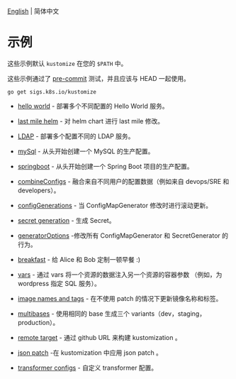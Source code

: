 [English](../README.md) | 简体中文

# 示例

这些示例默认 `kustomize` 在您的 `$PATH` 中。

这些示例通过了 [pre-commit](../../bin/pre-commit.sh) 测试，并且应该与 HEAD 一起使用。

```
go get sigs.k8s.io/kustomize
```

 * [hello world](helloWorld.md) - 部署多个不同配置的 Hello World 服务。

 * [last mile helm](../chart.md) - 对 helm chart 进行 last mile 修改。
   
 * [LDAP](../ldap/README.md) - 部署多个配置不同的 LDAP 服务。

 * [mySql](../mySql/README.md) - 从头开始创建一个 MySQL 的生产配置。

 * [springboot](../springboot/README.md) - 从头开始创建一个 Spring Boot 项目的生产配置。

 * [combineConfigs](../combineConfigs.md) -
   融合来自不同用户的配置数据（例如来自 devops/SRE 和 developers）。
   
 * [configGenerations](../configGeneration.md) - 当 ConfigMapGenerator 修改时进行滚动更新。

 * [secret generation](../secretGeneratorPlugin.md) - 生成 Secret。
 
 * [generatorOptions](../generatorOptions.md) -修改所有 ConfigMapGenerator 和 SecretGenerator 的行为。

 * [breakfast](../breakfast.md) - 给 Alice 和 Bob 定制一顿早餐 :)
   
 * [vars](../wordpress/README.md) - 通过 vars 将一个资源的数据注入另一个资源的容器参数 （例如，为 wordpress 指定 SQL 服务）。
 
 * [image names and tags](../image.md) - 在不使用 patch 的情况下更新镜像名称和标签。

 * [multibases](../multibases/README.md) - 使用相同的 base 生成三个 variants（dev，staging，production）。

 * [remote target](../remoteBuild.md) - 通过 github URL 来构建 kustomization 。
 
 * [json patch](../jsonpatch.md) -在 kustomization 中应用 json patch 。

 * [transformer configs](../transformerconfigs/README.md) - 自定义 transformer 配置。
